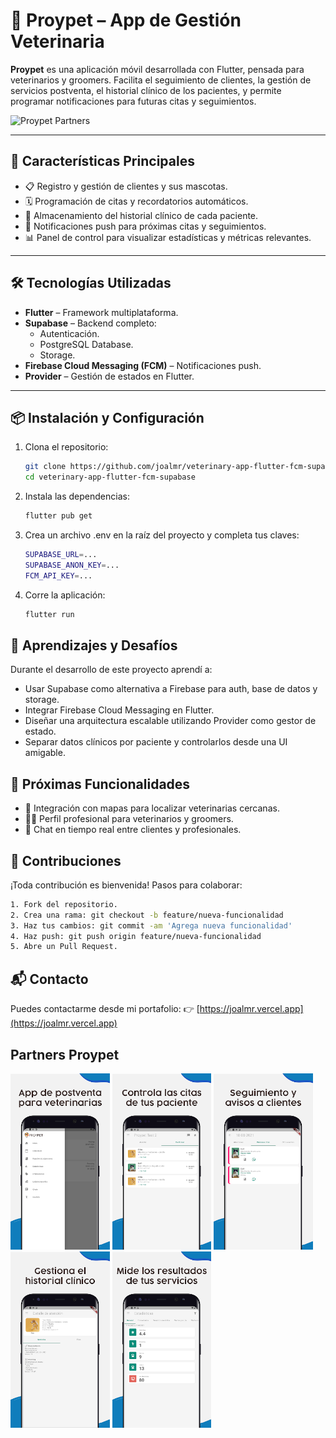 # 🐾 Proypet – App de Gestión Veterinaria

**Proypet** es una aplicación móvil desarrollada con Flutter, pensada para veterinarios y groomers. Facilita el seguimiento de clientes, la gestión de servicios postventa, el historial clínico de los pacientes, y permite programar notificaciones para futuras citas y seguimientos.

![Proypet Partners](./assets/images/proypet_partners.png)

---

## 🚀 Características Principales

- 📋 Registro y gestión de clientes y sus mascotas.
- 🗓️ Programación de citas y recordatorios automáticos.
- 🧾 Almacenamiento del historial clínico de cada paciente.
- 🔔 Notificaciones push para próximas citas y seguimientos.
- 📊 Panel de control para visualizar estadísticas y métricas relevantes.

---

## 🛠️ Tecnologías Utilizadas

- **Flutter** – Framework multiplataforma.
- **Supabase** – Backend completo:
  - Autenticación.
  - PostgreSQL Database.
  - Storage.
- **Firebase Cloud Messaging (FCM)** – Notificaciones push.
- **Provider** – Gestión de estados en Flutter.

---

## 📦 Instalación y Configuración

1. Clona el repositorio:

   ```bash
   git clone https://github.com/joalmr/veterinary-app-flutter-fcm-supabase.git
   cd veterinary-app-flutter-fcm-supabase
   ```

2. Instala las dependencias:

   ```bash
   flutter pub get
   ```

3. Crea un archivo .env en la raíz del proyecto y completa tus claves:

   ```bash
   SUPABASE_URL=...
   SUPABASE_ANON_KEY=...
   FCM_API_KEY=...
   ```

4. Corre la aplicación:

   ```bash
   flutter run
   ```

## 🧠 Aprendizajes y Desafíos
Durante el desarrollo de este proyecto aprendí a:
- Usar Supabase como alternativa a Firebase para auth, base de datos y storage.
- Integrar Firebase Cloud Messaging en Flutter.
- Diseñar una arquitectura escalable utilizando Provider como gestor de estado.
- Separar datos clínicos por paciente y controlarlos desde una UI amigable.

## 🔮 Próximas Funcionalidades
- 📍 Integración con mapas para localizar veterinarias cercanas.
- 🧑‍⚕️ Perfil profesional para veterinarios y groomers.
- 💬 Chat en tiempo real entre clientes y profesionales.

## 🤝 Contribuciones
¡Toda contribución es bienvenida!
Pasos para colaborar:
   ```bash
   1. Fork del repositorio.
   2. Crea una rama: git checkout -b feature/nueva-funcionalidad
   3. Haz tus cambios: git commit -am 'Agrega nueva funcionalidad'
   4. Haz push: git push origin feature/nueva-funcionalidad
   5. Abre un Pull Request.
   ```

## 📬 Contacto
Puedes contactarme desde mi portafolio:
👉 [https://joalmr.vercel.app](https://joalmr.vercel.app)

## Partners Proypet

<img src="./assets/1.png" 
alt="Proypet Partners" 
width="auto" 
height="282" 
/>
<img src="./assets/2.png" 
alt="Proypet Partners" 
width="auto" 
height="282" 
/>
<img src="./assets/3.png" 
alt="Proypet Partners" 
width="auto" 
height="282" 
/>
<img src="./assets/4.png" 
alt="Proypet Partners" 
width="auto" 
height="282" 
/>
<img src="./assets/5.png" 
alt="Proypet Partners" 
width="auto" 
height="282" 
/>
